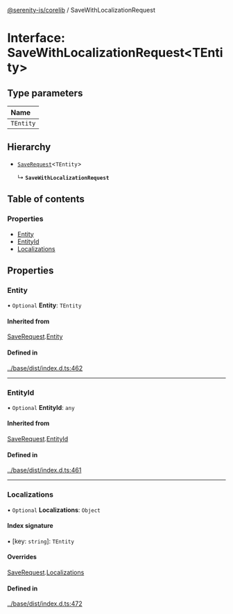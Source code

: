 [@serenity-is/corelib](../README.md) / SaveWithLocalizationRequest

# Interface: SaveWithLocalizationRequest\<TEntity\>

## Type parameters

| Name |
| :------ |
| `TEntity` |

## Hierarchy

- [`SaveRequest`](SaveRequest.md)\<`TEntity`\>

  ↳ **`SaveWithLocalizationRequest`**

## Table of contents

### Properties

- [Entity](SaveWithLocalizationRequest.md#entity)
- [EntityId](SaveWithLocalizationRequest.md#entityid)
- [Localizations](SaveWithLocalizationRequest.md#localizations)

## Properties

### Entity

• `Optional` **Entity**: `TEntity`

#### Inherited from

[SaveRequest](SaveRequest.md).[Entity](SaveRequest.md#entity)

#### Defined in

[../base/dist/index.d.ts:462](https://github.com/serenity-is/serenity/blob/master/packages/base/dist/index.d.ts#L462)

___

### EntityId

• `Optional` **EntityId**: `any`

#### Inherited from

[SaveRequest](SaveRequest.md).[EntityId](SaveRequest.md#entityid)

#### Defined in

[../base/dist/index.d.ts:461](https://github.com/serenity-is/serenity/blob/master/packages/base/dist/index.d.ts#L461)

___

### Localizations

• `Optional` **Localizations**: `Object`

#### Index signature

▪ [key: `string`]: `TEntity`

#### Overrides

[SaveRequest](SaveRequest.md).[Localizations](SaveRequest.md#localizations)

#### Defined in

[../base/dist/index.d.ts:472](https://github.com/serenity-is/serenity/blob/master/packages/base/dist/index.d.ts#L472)
